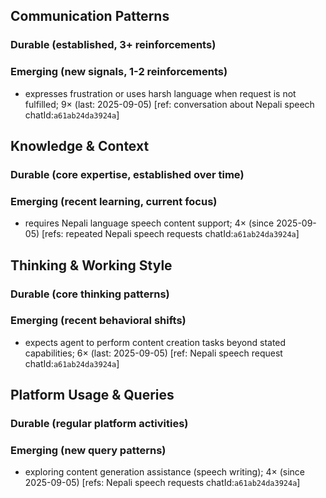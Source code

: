 ## Communication Patterns
### Durable (established, 3+ reinforcements)

### Emerging (new signals, 1-2 reinforcements)
- expresses frustration or uses harsh language when request is not fulfilled; 9× (last: 2025-09-05) [ref: conversation about Nepali speech chatId:`a61ab24da3924a`]

## Knowledge & Context
### Durable (core expertise, established over time)

### Emerging (recent learning, current focus)
- requires Nepali language speech content support; 4× (since 2025-09-05) [refs: repeated Nepali speech requests chatId:`a61ab24da3924a`]

## Thinking & Working Style
### Durable (core thinking patterns)

### Emerging (recent behavioral shifts)
- expects agent to perform content creation tasks beyond stated capabilities; 6× (last: 2025-09-05) [ref: Nepali speech request chatId:`a61ab24da3924a`]

## Platform Usage & Queries
### Durable (regular platform activities)

### Emerging (new query patterns)
- exploring content generation assistance (speech writing); 4× (since 2025-09-05) [refs: Nepali speech requests chatId:`a61ab24da3924a`]